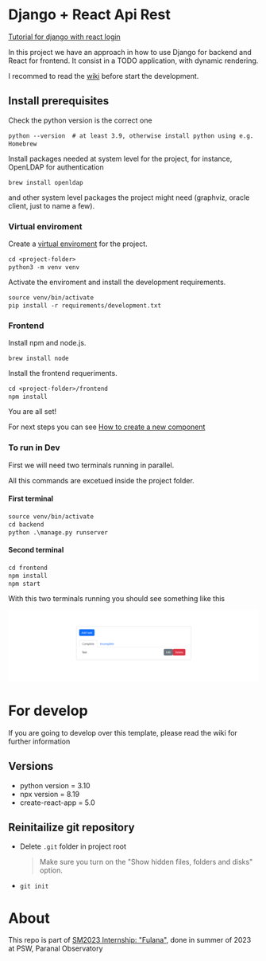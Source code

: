 # Django + React Api Rest

[Tutorial for django with react login](https://sushil-kamble.medium.com/django-rest-framework-react-authentication-workflow-2022-part-1-a21f22b3f358)

In this project we have an approach in how to use Django for backend and React for frontend. It consist in a TODO application, with dynamic rendering.

I recommed to read the [wiki](https://scgitlab.sc.eso.org/psw/optools/boilerplates/optools-boilerplate-frontend-ads/-/wikis/home) before start the development.

## Install prerequisites

Check the python version is the correct one
```shell
python --version  # at least 3.9, otherwise install python using e.g. Homebrew
```

Install packages needed at system level for the project, for instance, OpenLDAP for authentication
```shell
brew install openldap
```
and other system level packages the project might need (graphviz, oracle client, just to name a few).

### Virtual enviroment

Create a [virtual enviroment](https://docs.python.org/3/library/venv.html) for the project.
```shell
cd <project-folder>
python3 -m venv venv
```

Activate the enviroment and install the development requirements.
```shell
source venv/bin/activate
pip install -r requirements/development.txt
```
### Frontend

Install npm and node.js.
```shell
brew install node
```

Install the frontend requeriments.
```shell
cd <project-folder>/frontend
npm install
```

You are all set!

For next steps you can see [How to create a new component](app-component)

### To run in Dev
First we will need two terminals running in parallel. 

All this commands are excetued inside the project folder.

#### First terminal
```shell
source venv/bin/activate
cd backend
python .\manage.py runserver
```


#### Second terminal
```shell
cd frontend
npm install
npm start
```
With this two terminals running you should see something like this

![example_image](example.png "Example image")


# For develop
If you are going to develop over this template, please read the wiki for further information

## Versions
* python version = 3.10
* npx version = 8.19
* create-react-app = 5.0

## Reinitailize git repository

- Delete `.git` folder in project root
  > Make sure you turn on the "Show hidden files, folders and disks" option.
- `git init`

# About
This repo is part of [SM2023 Internship: "Fulana"](https://gitlab.eso.org/vlizana/sm2023-fulana/-/wikis/home), done in summer of 2023 at PSW, Paranal Observatory


